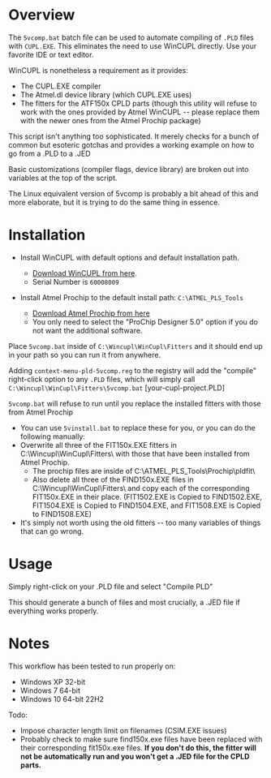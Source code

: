 # Overview
The `5vcomp.bat` batch file can be used to automate compiling of `.PLD` files with `CUPL.EXE`.
This eliminates the need to use WinCUPL directly. Use your favorite IDE or text editor.

WinCUPL is nonetheless a requirement as it provides:
* The CUPL.EXE compiler
* The Atmel.dl device library (which CUPL.EXE uses)
* The fitters for the ATF150x CPLD parts (though this utility will refuse to work with the ones provided by Atmel WinCUPL -- please replace them with the newer ones from the Atmel Prochip package)

This script isn't anything too sophisticated. It merely checks for a bunch of common but esoteric gotchas and provides a working example on how to go from a .PLD to a .JED

Basic customizations (compiler flags, device library) are broken out into variables at the top of the script.

The Linux equivalent version of 5vcomp is probably a bit ahead of this and more elaborate, but it is trying to do the same thing in essence.

# Installation

* Install WinCUPL with default options and default installation path.
  * <a href="https://www.microchip.com/en-us/products/fpgas-and-plds/spld-cplds/pld-design-resources">Download WinCUPL from here</a>.
  * Serial Number is `60008009`

* Install Atmel Prochip to the default install path: `C:\ATMEL_PLS_Tools`
  * <a href="https://ww1.microchip.com/downloads/en/DeviceDoc/ProChip5.0.1.zip">Download Atmel Prochip from here</a>
  * You only need to select the "ProChip Designer 5.0" option if you do not want the additional software.


Place `5vcomp.bat` inside of `C:\Wincupl\WinCupl\Fitters` and it should end up in your path so you can run it from anywhere.

Adding `context-menu-pld-5vcomp.reg` to the registry will add the "compile" right-click
option to any `.PLD` files, which will simply call `C:\Wincupl\WinCupl\Fitters\5vcomp.bat` [your-cupl-project.PLD]

`5vcomp.bat` will refuse to run until you replace the installed fitters with those from Atmel Prochip
* You can use `5vinstall.bat` to replace these for you, or you can do the following manually:
* Overwrite all three of the FIT150x.EXE fitters in C:\Wincupl\WinCupl\Fitters\ with those that have been installed from Atmel Prochip.
  * The prochip files are inside of C:\ATMEL_PLS_Tools\Prochip\pldfit\
  * Also delete all three of the FIND150x.EXE files in C:\Wincupl\WinCupl\Fitters\ and copy each of the corresponding FIT150x.EXE in their place. (FIT1502.EXE is Copied to FIND1502.EXE, FIT1504.EXE is Copied to FIND1504.EXE, and FIT1508.EXE is Copied to FIND1508.EXE)
* It's simply not worth using the old fitters -- too many variables of things that can go wrong.

# Usage
Simply right-click on your .PLD file and select "Compile PLD"

This should generate a bunch of files and most crucially, a .JED file if everything works properly.

# Notes

This workflow has been tested to run properly on:
 - Windows XP 32-bit
 - Windows 7 64-bit
 - Windows 10 64-bit 22H2

Todo:
* Impose character length limit on filenames (CSIM.EXE issues)
* Probably check to make sure find150x.exe files have been replaced with their corresponding fit150x.exe files. **If you don't do this, the fitter will not be automatically run and you won't get a .JED file for the CPLD parts.**